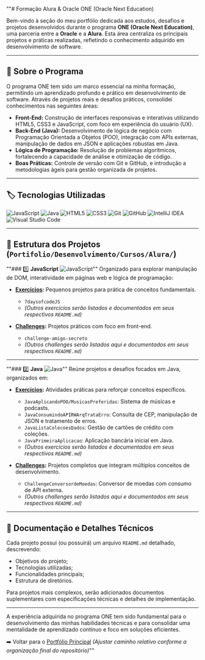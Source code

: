 ""# Formação Alura & Oracle ONE (Oracle Next Education)

Bem-vindo à seção do meu portfólio dedicada aos estudos, desafios e projetos desenvolvidos durante o programa **ONE (Oracle Next Education)**, uma parceria entre a **Oracle** e a **Alura**. Esta área centraliza os principais projetos e práticas realizadas, refletindo o conhecimento adquirido em desenvolvimento de software.

---

## 🚀 **Sobre o Programa**

O programa ONE tem sido um marco essencial na minha formação, permitindo um aprendizado profundo e prático em desenvolvimento de software. Através de projetos reais e desafios práticos, consolidei conhecimentos nas seguintes áreas:

* **Front-End:** Construção de interfaces responsivas e interativas utilizando HTML5, CSS3 e JavaScript, com foco em experiência do usuário (UX).
* **Back-End (Java):** Desenvolvimento de lógica de negócio com Programação Orientada a Objetos (POO), integração com APIs externas, manipulação de dados em JSON e aplicações robustas em Java.
* **Lógica de Programação:** Resolução de problemas algorítmicos, fortalecendo a capacidade de análise e otimização de código.
* **Boas Práticas:** Controle de versão com Git e GitHub, e introdução a metodologias ágeis para gestão organizada de projetos.

---

## 🏷️ **Tecnologias Utilizadas**

![JavaScript](https://img.shields.io/badge/javascript-%23323330.svg?style=for-the-badge\&logo=javascript\&logoColor=%23F7DF1E)
![Java](https://img.shields.io/badge/java-%23ED8B00.svg?style=for-the-badge\&logo=openjdk\&logoColor=white)
![HTML5](https://img.shields.io/badge/html5-%23E34F26.svg?style=for-the-badge\&logo=html5\&logoColor=white)
![CSS3](https://img.shields.io/badge/css3-%231572B6.svg?style=for-the-badge\&logo=css3\&logoColor=white)
![Git](https://img.shields.io/badge/Git-E44C30?style=for-the-badge\&logo=git\&logoColor=white)
![GitHub](https://img.shields.io/badge/GitHub-100000?style=for-the-badge\&logo=github\&logoColor=white)
![IntelliJ IDEA](https://img.shields.io/badge/IntelliJIDEA-000000.svg?style=for-the-badge\&logo=intellij-idea\&logoColor=white)
![Visual Studio Code](https://img.shields.io/badge/Visual_Studio_Code-0078d7.svg?style=for-the-badge\&logo=visual-studio-code\&logoColor=white)

---

## 📂 **Estrutura dos Projetos** (`Portifolio/Desenvolvimento/Cursos/Alura/`)

""### 1️⃣ **JavaScript**
![JavaScript](https://img.shields.io/badge/javascript-%23323330.svg?style=for-the-badge\&logo=javascript\&logoColor=%23F7DF1E)""
Organizado para explorar manipulação de DOM, interatividade em páginas web e lógica de programação:

* **[Exercícios](./Javascript/Exercicios/README.md):** Pequenos projetos para prática de conceitos fundamentais.

  * `7daysofcodeJS`
  * *(Outros exercícios serão listados e documentados em seus respectivos `README.md`)*

* **[Challenges](./Javascript/Challenge/README.md):** Projetos práticos com foco em front-end.

  * `challenge-amigo-secreto`
  * *(Outros challenges serão listados aqui e documentados em seus respectivos `README.md`)*

---

""### 2️⃣ **Java**
![Java](https://img.shields.io/badge/java-%23ED8B00.svg?style=for-the-badge\&logo=openjdk\&logoColor=white)""
Reúne projetos e desafios focados em Java, organizados em:

* **[Exercícios](./Java/Exercicios/README.md):** Atividades práticas para reforçar conceitos específicos.

  * `JavaAplicandoPOO/MusicasPreferidas`: Sistema de músicas e podcasts.
  * `JavaConsumindoAPIRWArqTrataErro`: Consulta de CEP, manipulação de JSON e tratamento de erros.
  * `JavaListaColecoesDados`: Gestão de cartões de crédito com coleções.
  * `JavaPrimeiraAplicacao`: Aplicação bancária inicial em Java.
  * *(Outros exercícios serão listados e documentados em seus respectivos `README.md`)*

* **[Challenges](./Java/Challenge/README.md):** Projetos completos que integram múltiplos conceitos de desenvolvimento.

  * `ChallengeConversordeMoedas`: Conversor de moedas com consumo de API externa.
  * *(Outros challenges serão listados aqui e documentados em seus respectivos `README.md`)*

---

## 📌 **Documentação e Detalhes Técnicos**

Cada projeto possui (ou possuirá) um arquivo `README.md` detalhado, descrevendo:

* Objetivos do projeto;
* Tecnologias utilizadas;
* Funcionalidades principais;
* Estrutura de diretórios.

Para projetos mais complexos, serão adicionados documentos suplementares com especificações técnicas e detalhes de implementação.

---

A experiência adquirida no programa ONE tem sido fundamental para o desenvolvimento das minhas habilidades técnicas e para consolidar uma mentalidade de aprendizado contínuo e foco em soluções eficientes.

➡️ Voltar para o [Portfólio Principal](../../../README.md) *(Ajustar caminho relativo conforme a organização final do repositório)*""
